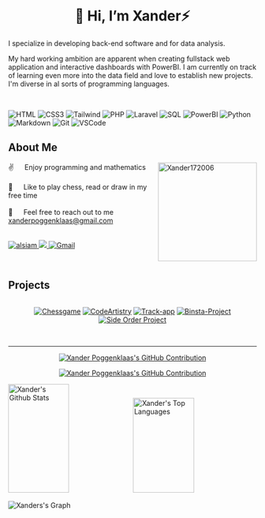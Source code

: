 <div align="center">

# 👋 Hi, I’m Xander⚡

</div>

I specialize in developing back-end software and for data analysis.

My hard working ambition are apparent when creating fullstack web application and interactive dashboards with PowerBI.
I am currently on track of learning even more into the data field and love to establish new projects. I'm diverse in al sorts of programming
languages.

<!-- <p align="center"
   <a href="https://linkedin.com/in/al-siam" target="_blank">
    <img src="https://img.shields.io/badge/LinkedIn-0077B5?style=for-the-badge&logo=linkedin&logoColor=white" alt="alsiam"/>
   </a>
   <a href="https://twitter.com/_alsiam" target="_blank">
    <img src="https://img.shields.io/badge/Twitter-1DA1F2?style=for-the-badge&logo=twitter&logoColor=white" />
   </a>
    <a href="https://gmail.com" target="_blank">
    <img src="https://img.shields.io/badge/Gmail-fe4164?style=for-the-badge&logo=gmail&logoColor=white" alt="Gmail" />
  </a>
</p> -->
</br>

![HTML](https://img.shields.io/badge/HTML5-E34F26?style=for-the-badge&logo=html5&logoColor=white)
![CSS3](https://img.shields.io/badge/CSS3-1572B6?style=for-the-badge&logo=css3&logoColor=white)
![Tailwind](https://img.shields.io/badge/Tailwind_CSS-092749?style=for-the-badge&logo=tailwindcss&logoColor=06B6D4&labelColor=000000)
![PHP](https://img.shields.io/badge/PHP-777BB4?style=for-the-badge&logo=php&logoColor=white)
![Laravel](https://img.shields.io/badge/Laravel-FF2D20?style=for-the-badge&logo=laravel&logoColor=white)
![SQL](https://img.shields.io/badge/SQL-4479A1?style=for-the-badge&logo=postgresql&logoColor=white&color=orange)
![PowerBI](https://img.shields.io/badge/PowerBI-F2C811?style=for-the-badge&logo=powerbi&logoColor=white)
![Python](https://img.shields.io/badge/Python-3776AB?style=for-the-badge&labelColor=black&logo=python&logoColor=F0DB4F&color=FFFF00)
![Markdown](https://img.shields.io/badge/Markdown-000000?style=for-the-badge&logo=markdown&logoColor=white)
![Git](https://img.shields.io/badge/Git-F05032?style=for-the-badge&logo=git&logoColor=white)
![VSCode](https://img.shields.io/badge/Visual_Studio-0078d7?style=for-the-badge&logo=visual%20studio&logoColor=white)
<br />

## About Me

<p>
  <img align="right" width="200px" src="https://github.com/Xander172006.png" alt="Xander172006" />

✌️ &emsp; Enjoy programming and mathematics <br/><br/>
 👀 &emsp; Like to play chess, read or draw in my free time<br/><br/>
 📧 &emsp; Feel free to reach out to me xanderpoggenklaas@gmail.com<br/><br/>

  <p>
     <a href="https://linkedin.com/in/al-siam" target="_blank">
      <img src="https://img.shields.io/badge/LinkedIn-0077B5?style=for-the-badge&logo=linkedin&logoColor=white" alt="alsiam"/>
     </a>
     <a href="https://twitter.com/_alsiam" target="_blank">
      <img src="https://img.shields.io/badge/Twitter-1DA1F2?style=for-the-badge&logo=twitter&logoColor=white" />
     </a>
      <a href="https://gmail.com" target="_blank">
      <img src="https://img.shields.io/badge/Gmail-fe4164?style=for-the-badge&logo=gmail&logoColor=white" alt="Gmail" />
      </a>
  </p>
</p>
<br />

## Projects

<div style="display: flex; gap: 20px;" align="center">
   
   [![Chessgame](https://github-readme-stats.vercel.app/api/pin/?username=Xander172006&repo=Chess-Game&border_color=009933&bg_color=0D1117&title_color=C9D1D9&text_color=8B949E&icon_color=009933&repo_card_width=400)](https://github.com/Xander172006/Chess-Game)
   [![CodeArtistry](https://github-readme-stats.vercel.app/api/pin/?username=Xander172006&repo=drawings-art-platform&border_color=1ac6ff&bg_color=0D1117&title_color=C9D1D9&text_color=8B949E&icon_color=1ac6ff&repo_card_width=400)](https://github.com/Xander172006/drawings-art-platform)
   [![Track-app](https://github-readme-stats.vercel.app/api/pin/?username=Xander172006&repo=track-app&border_color=e04f00&bg_color=0D1117&title_color=C9D1D9&text_color=8B949E&icon_color=e04f00&repo_card_width=400)](https://github.com/Xander172006/track-app)
   [![Binsta-Project](https://github-readme-stats.vercel.app/api/pin/?username=Xander172006&repo=Binsta-project&border_color=003399&bg_color=0D1117&title_color=C9D1D9&text_color=8B949E&icon_color=003399&repo_card_width=400)](https://github.com/Xander172006/Binsta-project)
   [![Side Order Project](https://github-readme-stats.vercel.app/api/pin/?username=Xander172006&repo=Splatoon-3-Side-Order-analysis-Project&border_color=e6faff&bg_color=0D1117&title_color=33d6ff&text_color=e6faff&icon_color=33d6ff&repo_card_width=600 "Side Order Project")](https://github.com/Xander172006/Splatoon-3-Side-Order-analysis-Project)
  
</div>

</br>

---

<p align="center">
  <a href="https://github.com/Xander172006">
    <img src="https://github-readme-streak-stats.herokuapp.com/?user=Xander172006&theme=blue-green" alt="Xander Poggenklaas's GitHub Contribution"/>
  </a>
</p>

<p align="center">
  <a href="https://github.com/Xander172006">
    <img src="https://github-profile-summary-cards.vercel.app/api/cards/profile-details?username=Xander172006&theme=dark" alt="Xander Poggenklaas's GitHub Contribution"/>
  </a>
</p>


<a>  
  <a href="https://github.com/Xander172006"><img alt="Xander's Github Stats" src="https://denvercoder1-github-readme-stats.vercel.app/api/?username=Xander172006&show_icons=true&count_private=true&theme=react&bg_color=0D1117&title_color=999999&icon_color=F8D866&border_color=00b3b3" height="220px" width="49.5%"/></a>	
  <a href="https://github.com/Xander172006"><img alt="Xander's Top Languages" src="https://denvercoder1-github-readme-stats.vercel.app/api/top-langs/?username=Xander172006&langs_count=6&layout=compact&theme=react&border_color=00b3b3&bg_color=0D1117&title_color=999999&icon_color=F8D866" height="192px" width="49.5%"/></a>
  <br/>
</a>

![Xanders's Graph](https://github-readme-activity-graph.vercel.app/graph?username=Xander172006&custom_title=Xander's%20GitHub%20Activity%20Graph&bg_color=0D1117&color=999999&line=00b3b3&point=00b3b3&area_color=00b3b3&title_color=999999&area=true)

